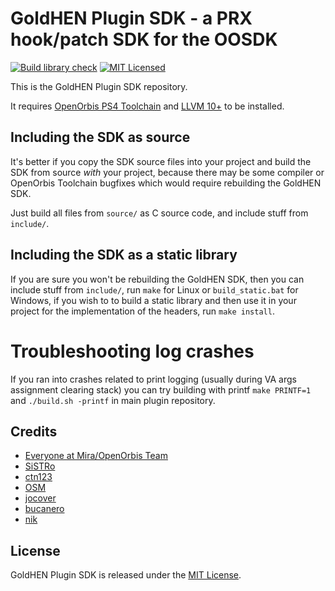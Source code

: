 # GoldHEN Plugin SDK - a PRX hook/patch SDK for the OOSDK

[![Build library check](https://github.com/GoldHEN/GoldHEN_Plugins_SDK/actions/workflows/build_lib.yml/badge.svg)](https://github.com/GoldHEN/GoldHEN_Plugins_SDK/actions/workflows/build_lib.yml)
[![MIT Licensed](https://img.shields.io/github/license/GoldHEN/GoldHEN_Plugins_SDK.svg?maxAge=2592000)](https://github.com/GoldHEN/GoldHEN_Plugins_SDK/blob/main/LICENSE)

This is the GoldHEN Plugin SDK repository.

It requires [OpenOrbis PS4 Toolchain](https://github.com/OpenOrbis/OpenOrbis-PS4-Toolchain) and [LLVM 10+](https://llvm.org/) to be installed.

## Including the SDK as source

It's better if you copy the SDK source files into your project and build the SDK from source *with* your project,
because there may be some compiler or OpenOrbis Toolchain bugfixes which would require rebuilding the GoldHEN SDK.

Just build all files from `source/` as C source code, and include stuff from `include/`.

## Including the SDK as a static library

If you are sure you won't be rebuilding the GoldHEN SDK, then you can include stuff from `include/`,
run `make` for Linux or `build_static.bat` for Windows, if you wish to to build a static library
and then use it in your project for the implementation of the headers, run `make install`.

# Troubleshooting log crashes

If you ran into crashes related to print logging (usually during VA args assignment clearing stack) you can try building with printf `make PRINTF=1` and `./build.sh -printf` in main plugin repository.

## Credits

- [Everyone at Mira/OpenOrbis Team](https://github.com/OpenOrbis)
- [SiSTRo](https://github.com/SiSTR0)
- [ctn123](https://github.com/ctn123)
- [OSM](https://github.com/OSM-Made)
- [jocover](https://github.com/jocover)
- [bucanero](https://github.com/bucanero)
- [nik](https://github.com/nkrapivin)

## License

GoldHEN Plugin SDK is released under the [MIT License](https://github.com/GoldHEN/GoldHEN_Plugins_SDK/blob/main/LICENSE).
